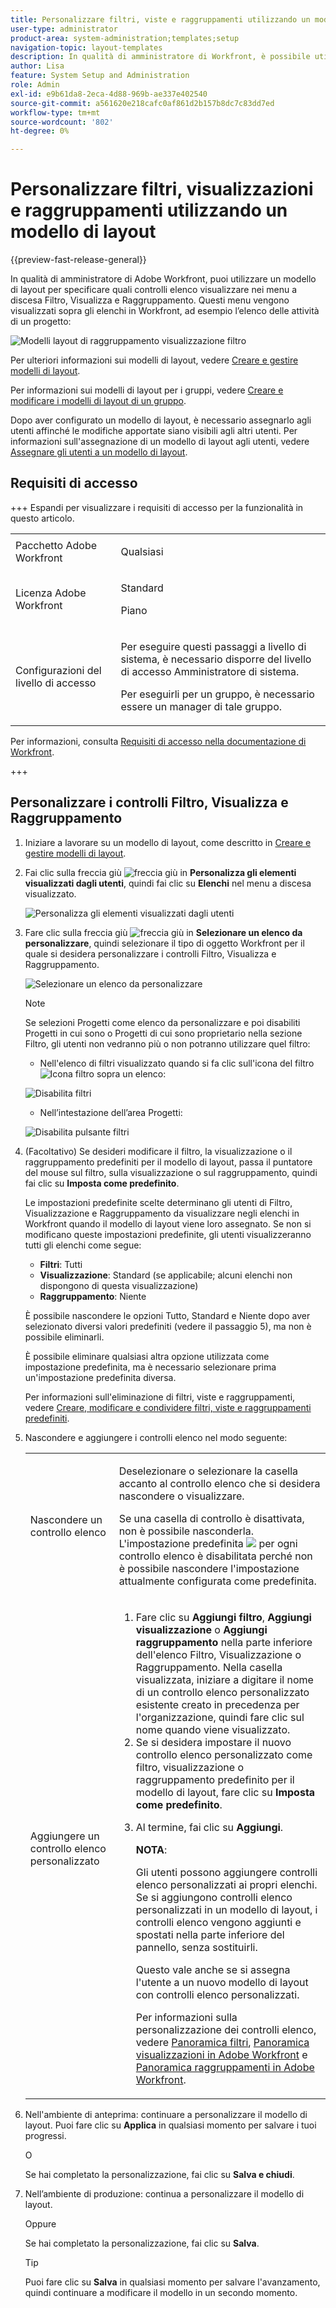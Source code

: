```yaml
---
title: Personalizzare filtri, viste e raggruppamenti utilizzando un modello di layout
user-type: administrator
product-area: system-administration;templates;setup
navigation-topic: layout-templates
description: In qualità di amministratore di Workfront, è possibile utilizzare un modello di layout per specificare quali controlli elenco visualizzare nei menu a discesa Filtro, Visualizza e Raggruppamento. Questi menu vengono visualizzati sopra gli elenchi in Workfront, ad esempio l’elenco delle attività di un progetto.
author: Lisa
feature: System Setup and Administration
role: Admin
exl-id: e9b61da8-2eca-4d88-969b-ae337e402540
source-git-commit: a561620e218cafc0af861d2b157b8dc7c83dd7ed
workflow-type: tm+mt
source-wordcount: '802'
ht-degree: 0%

---
```


# Personalizzare filtri, visualizzazioni e raggruppamenti utilizzando un modello di layout

{{preview-fast-release-general}}

In qualità di amministratore di Adobe Workfront, puoi utilizzare un modello di layout per specificare quali controlli elenco visualizzare nei menu a discesa Filtro, Visualizza e Raggruppamento. Questi menu vengono visualizzati sopra gli elenchi in Workfront, ad esempio l’elenco delle attività di un progetto:

![Modelli layout di raggruppamento visualizzazione filtro](assets/filter-view-grouping-layout-templates.png)

Per ulteriori informazioni sui modelli di layout, vedere [Creare e gestire modelli di layout](../../../administration-and-setup/customize-workfront/use-layout-templates/create-and-manage-layout-templates.md).

Per informazioni sui modelli di layout per i gruppi, vedere [Creare e modificare i modelli di layout di un gruppo](../../../administration-and-setup/manage-groups/work-with-group-objects/create-and-modify-a-groups-layout-templates.md).

Dopo aver configurato un modello di layout, è necessario assegnarlo agli utenti affinché le modifiche apportate siano visibili agli altri utenti. Per informazioni sull&#39;assegnazione di un modello di layout agli utenti, vedere [Assegnare gli utenti a un modello di layout](../use-layout-templates/assign-users-to-layout-template.md).

## Requisiti di accesso

+++ Espandi per visualizzare i requisiti di accesso per la funzionalità in questo articolo.

<table style="table-layout:auto"> 
 <col> 
 <col> 
 <tbody> 
  <tr> 
   <td>Pacchetto Adobe Workfront</td> 
   <td><p>Qualsiasi</p></td> 
  </tr> 
  <tr> 
   <td>Licenza Adobe Workfront</td> 
   <td><p>Standard</p>
       <p>Piano</p></td>
  </tr> 
  </tr> 
  <tr> 
   <td>Configurazioni del livello di accesso</td> 
   <td> <p>Per eseguire questi passaggi a livello di sistema, è necessario disporre del livello di accesso Amministratore di sistema.</p>
        <p>Per eseguirli per un gruppo, è necessario essere un manager di tale gruppo.</p> </td> 
  </tr> 
 </tbody> 
</table>

Per informazioni, consulta [Requisiti di accesso nella documentazione di Workfront](/help/quicksilver/administration-and-setup/add-users/access-levels-and-object-permissions/access-level-requirements-in-documentation.md).

+++

## Personalizzare i controlli Filtro, Visualizza e Raggruppamento

1. Iniziare a lavorare su un modello di layout, come descritto in [Creare e gestire modelli di layout](../../../administration-and-setup/customize-workfront/use-layout-templates/create-and-manage-layout-templates.md).
1. Fai clic sulla freccia giù ![freccia giù](assets/down-arrow-blue.png) in **Personalizza gli elementi visualizzati dagli utenti**, quindi fai clic su **Elenchi** nel menu a discesa visualizzato.

   ![Personalizza gli elementi visualizzati dagli utenti](assets/customize-what-users-see-dropdown-on-pg-adobe-branding.png)

1. Fare clic sulla freccia giù ![freccia giù](assets/down-arrow-blue.png) in **Selezionare un elenco da personalizzare**, quindi selezionare il tipo di oggetto Workfront per il quale si desidera personalizzare i controlli Filtro, Visualizza e Raggruppamento.

   ![Selezionare un elenco da personalizzare](assets/select-a-list-to-customize-menu-on-pg-adobe-branding.png)

   >[!NOTE]
   >
   >Se selezioni Progetti come elenco da personalizzare e poi disabiliti Progetti in cui sono o Progetti di cui sono proprietario nella sezione Filtro, gli utenti non vedranno più o non potranno utilizzare quel filtro:
   >
   >* Nell&#39;elenco di filtri visualizzato quando si fa clic sull&#39;icona del filtro ![Icona filtro](assets/filter-nwepng.png) sopra un elenco:
   >   
   >  ![Disabilita filtri](assets/disable-filters-projects-im-on-or-own.png)
   >   
   >* Nell’intestazione dell’area Progetti:
   >   
   >  ![Disabilita pulsante filtri](assets/disable-filter-pills.png)

1. (Facoltativo) Se desideri modificare il filtro, la visualizzazione o il raggruppamento predefiniti per il modello di layout, passa il puntatore del mouse sul filtro, sulla visualizzazione o sul raggruppamento, quindi fai clic su **Imposta come predefinito**.

   Le impostazioni predefinite scelte determinano gli utenti di Filtro, Visualizzazione e Raggruppamento da visualizzare negli elenchi in Workfront quando il modello di layout viene loro assegnato. Se non si modificano queste impostazioni predefinite, gli utenti visualizzeranno tutti gli elenchi come segue:

   * **Filtri**: Tutti
   * **Visualizzazione**: Standard (se applicabile; alcuni elenchi non dispongono di questa visualizzazione)
   * **Raggruppamento**: Niente

   È possibile nascondere le opzioni Tutto, Standard e Niente dopo aver selezionato diversi valori predefiniti (vedere il passaggio 5), ma non è possibile eliminarli.

   È possibile eliminare qualsiasi altra opzione utilizzata come impostazione predefinita, ma è necessario selezionare prima un&#39;impostazione predefinita diversa.

   Per informazioni sull&#39;eliminazione di filtri, viste e raggruppamenti, vedere [Creare, modificare e condividere filtri, viste e raggruppamenti predefiniti](../../../administration-and-setup/set-up-workfront/configure-system-defaults/create-and-share-default-fvgs.md).

1. Nascondere e aggiungere i controlli elenco nel modo seguente:

   <table style="table-layout:auto"> 
    <col> 
    <col> 
    <tbody> 
     <tr> 
      <td role="rowheader">Nascondere un controllo elenco</td> 
      <td> <p>Deselezionare o selezionare la casella accanto al controllo elenco che si desidera nascondere o visualizzare.</p> <p>Se una casella di controllo è disattivata, non è possibile nasconderla. L'impostazione predefinita <img src="assets/default-pill.png"> per ogni controllo elenco è disabilitata perché non è possibile nascondere l'impostazione attualmente configurata come predefinita.</p> </td> 
     </tr> 
     <tr> 
      <td role="rowheader">Aggiungere un controllo elenco personalizzato</td> 
      <td> <p> 
        <ol> 
         <li value="1"> Fare clic su <strong>Aggiungi filtro</strong>, <strong>Aggiungi visualizzazione</strong> o <strong>Aggiungi raggruppamento</strong> nella parte inferiore dell'elenco Filtro, Visualizzazione o Raggruppamento. Nella casella visualizzata, iniziare a digitare il nome di un controllo elenco personalizzato esistente creato in precedenza per l'organizzazione, quindi fare clic sul nome quando viene visualizzato.</li> 
         <li value="2"> Se si desidera impostare il nuovo controllo elenco personalizzato come filtro, visualizzazione o raggruppamento predefinito per il modello di layout, fare clic su <strong>Imposta come predefinito</strong>. </li> 
         <li value="3"> <p>Al termine, fai clic su <strong>Aggiungi</strong>.</p> <p><b>NOTA</b>: <p>Gli utenti possono aggiungere controlli elenco personalizzati ai propri elenchi. Se si aggiungono controlli elenco personalizzati in un modello di layout, i controlli elenco vengono aggiunti e spostati nella parte inferiore del pannello, senza sostituirli.</p> <p>Questo vale anche se si assegna l'utente a un nuovo modello di layout con controlli elenco personalizzati. </p> <p>Per informazioni sulla personalizzazione dei controlli elenco, vedere <a href="../../../reports-and-dashboards/reports/reporting-elements/filters-overview.md" class="MCXref xref">Panoramica filtri</a>, <a href="../../../reports-and-dashboards/reports/reporting-elements/views-overview.md" class="MCXref xref">Panoramica visualizzazioni in Adobe Workfront</a> e <a href="../../../reports-and-dashboards/reports/reporting-elements/groupings-overview.md" class="MCXref xref">Panoramica raggruppamenti in Adobe Workfront</a>.</p> </p> </li> 
        </ol> </p> </td> 
     </tr> 
    </tbody> 
   </table>

1. <span class="preview">Nell&#39;ambiente di anteprima: continuare a personalizzare il modello di layout. Puoi fare clic su **Applica** in qualsiasi momento per salvare i tuoi progressi.</span>

   <span class="preview">O</span>

   <span class="preview">Se hai completato la personalizzazione, fai clic su **Salva e chiudi**.</span>

1. Nell’ambiente di produzione: continua a personalizzare il modello di layout.

   Oppure

   Se hai completato la personalizzazione, fai clic su **Salva**.

   >[!TIP]
   >
   >Puoi fare clic su **Salva** in qualsiasi momento per salvare l&#39;avanzamento, quindi continuare a modificare il modello in un secondo momento.
